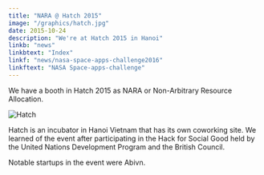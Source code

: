 ```yaml
---
title: "NARA @ Hatch 2015"
image: "/graphics/hatch.jpg"
date: 2015-10-24
description: "We're at Hatch 2015 in Hanoi"
linkb: "news"
linkbtext: "Index"
linkf: "news/nasa-space-apps-challenge2016"
linkftext: "NASA Space-apps-challenge"
---
```


We have a booth in Hatch 2015 as NARA or Non-Arbitrary Resource Allocation. 

![Hatch](/graphics/hatch.jpg)


Hatch is an incubator in Hanoi Vietnam that has its own coworking site. We learned of the event after participating in the Hack for Social Good held by the United Nations Development Program  and the British Council. 

Notable startups in the event were Abivn. 


